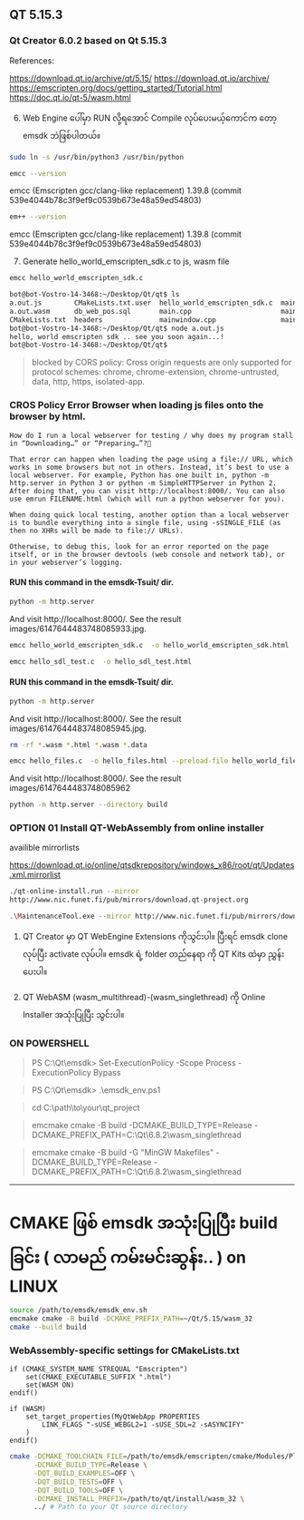 ## QT 5.15.3 
### Qt Creator 6.0.2 based on Qt 5.15.3

References: 

https://download.qt.io/archive/qt/5.15/
https://download.qt.io/archive/
https://emscripten.org/docs/getting_started/Tutorial.html
https://doc.qt.io/qt-5/wasm.html

6. Web Engine ပေါ်မှာ RUN လို့ရအောင် Compile လုပ်ပေးမယ့်ကောင်က တော့ emsdk ဘဲဖြစ်ပါတယ်။ 

```bash
sudo ln -s /usr/bin/python3 /usr/bin/python
```
```bash
emcc --version
```
emcc (Emscripten gcc/clang-like replacement) 1.39.8 (commit 539e4044b78c3f9ef9c0539b673e48a59ed54803)

```bash
em++ --version
```
emcc (Emscripten gcc/clang-like replacement) 1.39.8 (commit 539e4044b78c3f9ef9c0539b673e48a59ed54803)

7. Generate hello_world_emscripten_sdk.c to js, wasm file

```bash
emcc hello_world_emscripten_sdk.c 
```

```bash
bot@bot-Vostro-14-3468:~/Desktop/Qt/qt$ ls
a.out.js        CMakeLists.txt.user  hello_world_emscripten_sdk.c  mainwindow.h            README.md
a.out.wasm      db_web_pos.sql       main.cpp                      mainwindow.ui           sources
CMakeLists.txt  headers              mainwindow.cpp                mainwindow.ui.autosave  WebAssembly.md
bot@bot-Vostro-14-3468:~/Desktop/Qt/qt$ node a.out.js 
hello, world emscripten sdk .. see you soon again...!
bot@bot-Vostro-14-3468:~/Desktop/Qt/qt$ 
```

> blocked by CORS policy: Cross origin requests are only supported for protocol schemes: chrome, chrome-extension, chrome-untrusted, data, http, https, isolated-app.


### CROS Policy Error Browser when loading js files onto the browser by html.
```
How do I run a local webserver for testing / why does my program stall in “Downloading…” or “Preparing…”?

That error can happen when loading the page using a file:// URL, which works in some browsers but not in others. Instead, it’s best to use a local webserver. For example, Python has one built in, python -m http.server in Python 3 or python -m SimpleHTTPServer in Python 2. After doing that, you can visit http://localhost:8000/. You can also use emrun FILENAME.html (which will run a python webserver for you).

When doing quick local testing, another option than a local webserver is to bundle everything into a single file, using -sSINGLE_FILE (as then no XHRs will be made to file:// URLs).

Otherwise, to debug this, look for an error reported on the page itself, or in the browser devtools (web console and network tab), or in your webserver’s logging.
```

#### RUN this command in the emsdk-Tsuit/ dir. 
```bash
python -m http.server
```

And visit http://localhost:8000/. See the result images/6147644483748085933.jpg.

```bash
emcc hello_world_emscripten_sdk.c  -o hello_world_emscripten_sdk.html
```

```bash
emcc hello_sdl_test.c  -o hello_sdl_test.html
```
#### RUN this command in the emsdk-Tsuit/ dir. 
```bash
python -m http.server
```


And visit http://localhost:8000/. See the result images/6147644483748085945.jpg.

```bash
rm -rf *.wasm *.html *.wasm *.data
```

```bash
emcc hello_files.c  -o hello_files.html --preload-file hello_world_file.txt
```


And visit http://localhost:8000/. See the result images/6147644483748085962


```bash
python -m http.server --directory build
```


### OPTION 01 Install QT-WebAssembly from online installer 

availible mirrorlists

https://download.qt.io/online/qtsdkrepository/windows_x86/root/qt/Updates.xml.mirrorlist

```sh
./qt-online-install.run --mirror 
http://www.nic.funet.fi/pub/mirrors/download.qt-project.org
```

```sh
.\MaintenanceTool.exe --mirror http://www.nic.funet.fi/pub/mirrors/download.qt-project.org
```
1. QT Creator မှာ QT WebEngine Extensions ကိုသွင်းပါ။ ပြီးရင် emsdk clone လုပ်ပြီး activate လုပ်ပါ။ emsdk ရဲ့ folder တည်နေရာ ကို QT Kits ထဲမှာ ညွှန်းပေးပါ။

2. QT WebASM (wasm_multithread)-(wasm_singlethread) ကို Online Installer အသုံးပြုပြီး သွင်းပါ။

### ON POWERSHELL 

> PS C:\Qt\emsdk> Set-ExecutionPolicy -Scope Process -ExecutionPolicy Bypass

> PS C:\Qt\emsdk> .\emsdk_env.ps1

> cd C:\path\to\your\qt_project

> emcmake cmake -B build -DCMAKE_BUILD_TYPE=Release -DCMAKE_PREFIX_PATH=C:\Qt\6.8.2\wasm_singlethread

> emcmake cmake -B build -G "MinGW Makefiles" -DCMAKE_BUILD_TYPE=Release -DCMAKE_PREFIX_PATH=C:\Qt\6.8.2\wasm_singlethread

---

# CMAKE ဖြစ် emsdk အသုံးပြုပြီး build ခြင်း ( လာမည် ကမ်းမင်းဆွန်း.. ) on LINUX
```bash
source /path/to/emsdk/emsdk_env.sh
emcmake cmake -B build -DCMAKE_PREFIX_PATH=~/Qt/5.15/wasm_32
cmake --build build
```
### WebAssembly-specific settings for CMakeLists.txt
```
if (CMAKE_SYSTEM_NAME STREQUAL "Emscripten")
    set(CMAKE_EXECUTABLE_SUFFIX ".html")
    set(WASM ON)
endif()
```

```
if (WASM)
    set_target_properties(MyQtWebApp PROPERTIES
        LINK_FLAGS "-sUSE_WEBGL2=1 -sUSE_SDL=2 -sASYNCIFY"
    )   
endif()
```
```bash
cmake -DCMAKE_TOOLCHAIN_FILE=/path/to/emsdk/emscripten/cmake/Modules/Platform/Emscripten.cmake \
      -DCMAKE_BUILD_TYPE=Release \
      -DQT_BUILD_EXAMPLES=OFF \
      -DQT_BUILD_TESTS=OFF \
      -DQT_BUILD_TOOLS=OFF \
      -DCMAKE_INSTALL_PREFIX=/path/to/qt/install/wasm_32 \
      ../ # Path to your Qt source directory
```


